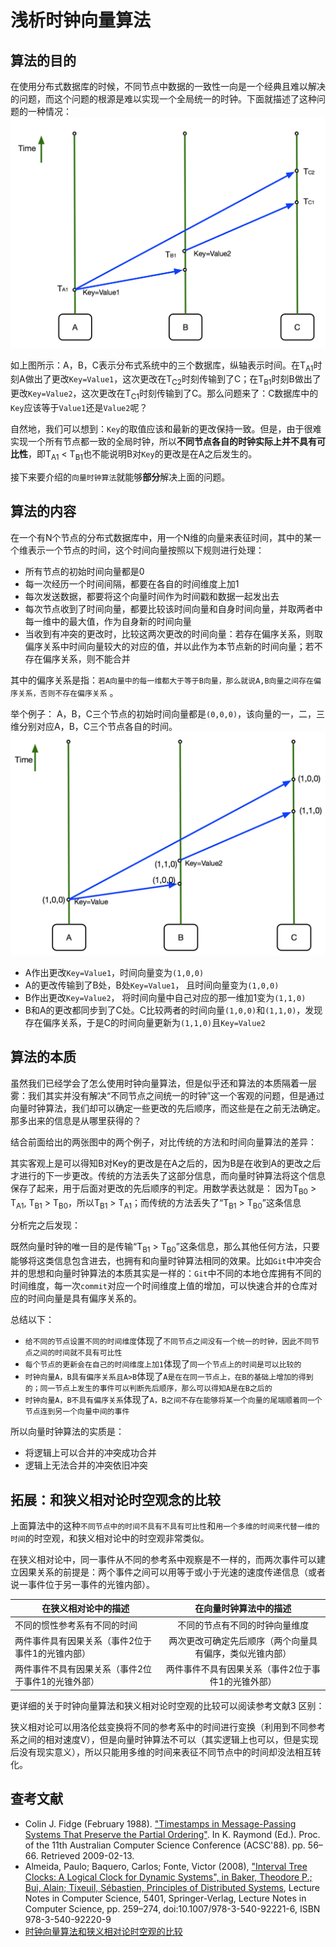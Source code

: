 # 浅析时钟向量算法
## 算法的目的

在使用分布式数据库的时候，不同节点中数据的一致性一向是一个经典且难以解决的问题，而这个问题的根源是难以实现一个全局统一的时钟。下面就描述了这种问题的一种情况：
![picture1](https://github.com/XuLei123456789/Vctor_clock/blob/master/picture1.png)

如上图所示：A，B，C表示分布式系统中的三个数据库，纵轴表示时间。在T<sub>A1</sub>时刻A做出了更改`Key=Value1`，这次更改在T<sub>C2</sub>时刻传输到了C；在T<sub>B1</sub>时刻B做出了更改`Key=Value2`，这次更改在T<sub>C1</sub>时刻传输到了C。那么问题来了：C数据库中的`Key`应该等于`Value1`还是`Value2`呢？

自然地，我们可以想到：`Key`的取值应该和最新的更改保持一致。但是，由于很难实现一个所有节点都一致的全局时钟，所以**不同节点各自的时钟实际上并不具有可比性**，即T<sub>A1</sub> < T<sub>B1</sub>也不能说明B对`Key`的更改是在A之后发生的。

接下来要介绍的`向量时钟算法`就能够**部分**解决上面的问题。

## 算法的内容
在一个有N个节点的分布式数据库中，用一个N维的向量来表征时间，其中的某一个维表示一个节点的时间，这个时间向量按照以下规则进行处理：

- 所有节点的初始时间向量都是0
- 每一次经历一个时间间隔，都要在各自的时间维度上加1
- 每次发送数据，都要将这个向量时间作为时间戳和数据一起发出去
- 每次节点收到了时间向量，都要比较该时间向量和自身时间向量，并取两者中每一维中的最大值，作为自身新的时间向量
- 当收到有冲突的更改时，比较这两次更改的时间向量：若存在偏序关系，则取偏序关系中时间向量较大的对应的值，并以此作为本节点新的时间向量；若不存在偏序关系，则不能合并

其中的偏序关系是指：`若A向量中的每一维都大于等于B向量，那么就说A,B向量之间存在偏序关系，否则不存在偏序关系` 。

举个例子：
A，B，C三个节点的初始时间向量都是`(0,0,0)`，该向量的一，二，三维分别对应A，B，C三个节点各自的时间。
![picture2](https://github.com/XuLei123456789/Vctor_clock/blob/master/picture2.png)

- A作出更改`Key=Value1`，时间向量变为`(1,0,0)`
- A的更改传输到了B处，B处`Key=Value1`， 且时间向量变为`(1,0,0)`
- B作出更改`Key=Value2`， 将时间向量中自己对应的那一维加1变为`(1,1,0)`
- B和A的更改都同步到了C处。C比较两者的时间向量`(1,0,0)`和`(1,1,0)`，发现存在偏序关系，于是C的时间向量更新为`(1,1,0)`且`Key=Value2`

## 算法的本质
虽然我们已经学会了怎么使用时钟向量算法，但是似乎还和算法的本质隔着一层雾：我们其实并没有解决“不同节点之间统一的时钟”这一个客观的问题，但是通过向量时钟算法，我们却可以确定一些更改的先后顺序，而这些是在之前无法确定。那多出来的信息是从哪里获得的？

结合前面给出的两张图中的两个例子，对比传统的方法和时间向量算法的差异：

其实客观上是可以得知B对Key的更改是在A之后的，因为B是在收到A的更改之后才进行的下一步更改。传统的方法丢失了这部分信息，而向量时钟算法将这个信息保存了起来，用于后面对更改的先后顺序的判定。用数学表达就是：
因为T<sub>B0</sub> > T<sub>A1</sub>, T<sub>B1</sub> > T<sub>B0</sub>，所以T<sub>B1</sub> > T<sub>A1</sub>；而传统的方法丢失了“T<sub>B1</sub> > T<sub>B0</sub>”这条信息

分析完之后发现：

既然向量时钟的唯一目的是传输“T<sub>B1</sub> > T<sub>B0</sub>”这条信息，那么其他任何方法，只要能够将这类信息包含进去，也拥有和向量时钟算法相同的效果。比如`Git`中冲突合并的思想和向量时钟算法的本质其实是一样的：`Git`中不同的本地仓库拥有不同的时间维度，每一次`commit`对应一个时间维度上值的增加，可以快速合并的仓库对应的时间向量是具有偏序关系的。


总结以下：

- `给不同的节点设置不同的时间维度`体现了`不同节点之间没有一个统一的时钟，因此不同节点之间的时间就不具有可比性`
- `每个节点的更新会在自己的时间维度上加1`体现了`同一个节点上的时间是可以比较的`
- `时钟向量A，B具有偏序关系且A>B`体现了`A是在在同一节点上，在B的基础上增加的得到的；同一节点上发生的事件可以判断先后顺序，那么可以得知A是在B之后的`
- `时钟向量A，B不具有偏序关系`体现了`A，B之间不存在能够将某一个向量的尾端顺着同一个节点连到另一个向量中间的事件`

所以向量时钟算法的实质是：

- 将逻辑上可以合并的冲突成功合并
- 逻辑上无法合并的冲突依旧冲突



## 拓展：和狭义相对论时空观念的比较
上面算法中的这种`不同节点中的时间不具有不具有可比性`和`用一个多维的时间来代替一维的时间`的时空观，和狭义相对论中的时空观非常类似。

在狭义相对论中，同一事件从不同的参考系中观察是不一样的，而两次事件可以建立因果关系的前提是：两个事件之间可以用等于或小于光速的速度传递信息（或者说一事件位于另一事件的光锥内部）。

| 在狭义相对论中的描述 | 在向量时钟算法中的描述 |
| ------------- |:-------------:|
| 不同的惯性参考系有不同的时间 | 不同的节点有不同的时钟向量维度 |
| 两件事件具有因果关系（事件2位于事件1的光锥内部）| 两次更改可确定先后顺序（两个向量具有偏序，类似光锥内部） |
|两件事件不具有因果关系（事件2位于事件1的光锥外部） | 两件事件不具有因果关系（事件2位于事件1的光锥外部）|
更详细的关于时钟向量算法和狭义相对论时空观的比较可以阅读参考文献3
区别：

狭义相对论可以用洛伦兹变换将不同的参考系中的时间进行变换（利用到不同参考系之间的相对速度V），但是向量时钟算法不可以（其实逻辑上也可以，但是实现后没有现实意义），所以只能用多维的时间来表征不同节点中的时间却没法相互转化。

## 查考文献
-  Colin J. Fidge (February 1988). ["Timestamps in Message-Passing Systems That Preserve the Partial Ordering"](http://zoo.cs.yale.edu/classes/cs426/2012/lab/bib/fidge88timestamps.pdf). In K. Raymond (Ed.). Proc. of the 11th Australian Computer Science Conference (ACSC'88). pp. 56–66. Retrieved 2009-02-13.
- Almeida, Paulo; Baquero, Carlos; Fonte, Victor (2008), ["Interval Tree Clocks: A Logical Clock for Dynamic Systems", in Baker, Theodore P.; Bui, Alain; Tixeuil, Sébastien, Principles of Distributed Systems](http://gsd.di.uminho.pt/members/cbm/ps/itc2008.pdf), Lecture Notes in Computer Science, 5401, Springer-Verlag, Lecture Notes in Computer Science, pp. 259–274, doi:10.1007/978-3-540-92221-6, ISBN 978-3-540-92220-9
- [时钟向量算法和狭义相对论时空观的比较](https://www.zhihu.com/question/30084741/answer/71115362)
